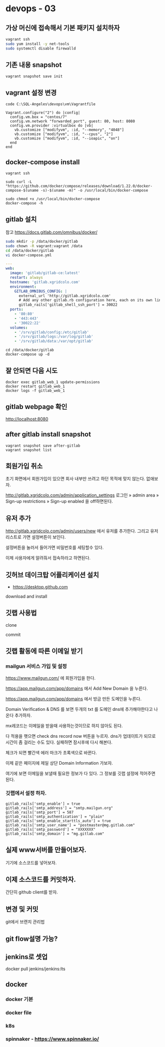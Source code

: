 # devops - 03

## 가상 머신에 접속해서 기본 패키지 설치하자

```bash
vagrant ssh
sudo yum install -y net-tools
sudo systemctl disable firewalld
```

## 기존 내용 snapshot
```
vagrant snapshot save init
```


## vagrant 설정 변경
```
code C:\SQL-Angeles\devops\vm\Vagrantfile
```

```
Vagrant.configure("2") do |config|
  config.vm.box = "centos/7"
  config.vm.network "forwarded_port", guest: 80, host: 8080
  config.vm.provider :virtualbox do |vb|
    vb.customize ["modifyvm", :id, "--memory", "4048"]
    vb.customize ["modifyvm", :id, "--cpus", "2"]
    vb.customize ["modifyvm", :id, "--ioapic", "on"]
  end  
end
```

## docker-compose install
```
vagrant ssh 

sudo curl -L "https://github.com/docker/compose/releases/download/1.22.0/docker-compose-$(uname -s)-$(uname -m)" -o /usr/local/bin/docker-compose

sudo chmod +x /usr/local/bin/docker-compose
docker-compose -h
```

## gitlab 설치 

참고 https://docs.gitlab.com/omnibus/docker/

```bash
sudo mkdir -p /data/docker/gitlab
sudo chown -R vagrant:vagrant /data
cd /data/docker/gitlab
vi docker-compose.yml
```

```yml
---
web:
  image: 'gitlab/gitlab-ce:latest'
  restart: always
  hostname: 'gitlab.xgridcolo.com'
  environment:
    GITLAB_OMNIBUS_CONFIG: |
      external_url 'http://gitlab.xgridcolo.com'
      # Add any other gitlab.rb configuration here, each on its own line
      gitlab_rails['gitlab_shell_ssh_port'] = 30022
  ports:
    - '80:80'
    - '443:443'
    - '30022:22'
  volumes:
    - '/srv/gitlab/config:/etc/gitlab'
    - '/srv/gitlab/logs:/var/log/gitlab'
    - '/srv/gitlab/data:/var/opt/gitlab'
```

```
cd /data/docker/gitlab
docker-compose up -d
```

## 잘 안되면 다음 시도
```
docker exec gitlab_web_1 update-permissions
docker restart gitlab_web_1
docker logs -f gitlab_web_1
```

## gitlab webpage 확인

<http://localhost:8080>


## after gitlab install snapshot
```
vagrant snapshot save after-gitlab
vagrant snapshot list
```

## 회원가입 취소 

초기 화면에서 회원가입이 있으면 회사 내부만 쓰려고 하던 목적에 맞지 않는다. 없애보자.

http://gitlab.xgridcolo.com/admin/application_settings
로그인 » admin area » Sign-up restrictions » Sign-up enabled 을 off하면된다.

## 유저 추가
http://gitlab.xgridcolo.com/admin/users/new 에서 유저를 추가한다. 그리고 유저 리스트로 가면 설정버튼이 보인다.

설정버튼을 눌러서 들어가면 비밀번호를 세팅할수 있다.

이제 사용자에게 알려줘서 접속하라고 하면된다.

## 깃허브 데이크탑 어플리케이션 설치 
* <https://desktop.github.com>

download and install 

## 깃랩 사용법 



clone 

commit 





## 깃랩 활동에 따른 이메일 받기

### mailgun 서비스 가입 및 설정

https://www.mailgun.com/ 에 회원가입을 한다.

https://app.mailgun.com/app/domains 에서 Add New Domain 을 누른다.

https://app.mailgun.com/app/domains 에서 방금 만든 도메인을 누른다.

Domain Verification & DNS 를 보면 두개의 txt 를 도메인 dns에 추가해야한다고 나온다 추가하자.

mx레코드는 이메일을 받을때 사용하는것이므로 하지 않아도 된다.

다 적용을 햇으면 check dns record now 버튼을 누르자. dns가 업데이트가 되므로 시간이 좀 걸리는 수도 있다. 실패하면 잠시후에 다시 해본다.

체크가 되면 빨간색 에러 마크가 초록색으로 바뀐다.

이제 같은 페이지에 제일 상단 Domain Information 가보자.

여기에 보면 이메일을 보낼때 필요한 정보가 다 있다. 그 정보를 깃랩 설정에 적어주면 된다.

### 깃랩에서 설정 하자. 

```
gitlab_rails['smtp_enable'] = true
gitlab_rails['smtp_address'] = "smtp.mailgun.org"
gitlab_rails['smtp_port'] = 587
gitlab_rails['smtp_authentication'] = "plain"
gitlab_rails['smtp_enable_starttls_auto'] = true
gitlab_rails['smtp_user_name'] = "postmaster@mg.gitlab.com"
gitlab_rails['smtp_password'] = "XXXXXXX"
gitlab_rails['smtp_domain'] = "mg.gitlab.com"
```


## 실제 www서버를 만들어보자. 

기기에 소스코드를 넣어보자. 

## 이제 소스코드를 커밋하자. 

간단히 github client를 받자. 

## 변경 및 커밋 


git에서 브랜치 관리법


## git flow설명 가능?



## jenkins로 셋업 

docker pull jenkins/jenkins:lts





## docker
### docker 기본
### docker file
### k8s
### spinnaker - https://www.spinnaker.io/


